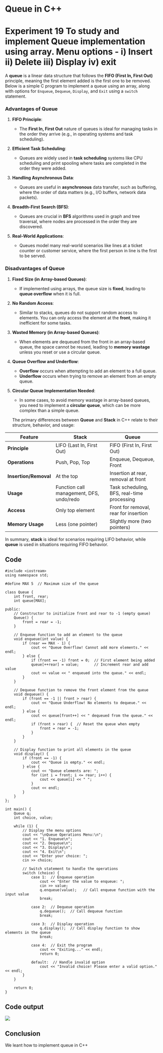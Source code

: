# **Queue in C++**
# Experiment 19  To study and implement Queue implementation using array. Menu options - i) Insert ii) Delete iii) Display iv) exit


A **queue** is a linear data structure that follows the **FIFO (First In, First Out)** principle, meaning the first element added is the first one to be removed. Below is a simple C program to implement a queue using an array, along with options for `Enqueue`, `Dequeue`, `Display`, and `Exit` using a `switch` statement.
### **Advantages of Queue**

1. **FIFO Principle**:
   - The **First In, First Out** nature of queues is ideal for managing tasks in the order they arrive (e.g., in operating systems and task scheduling).

2. **Efficient Task Scheduling**:
   - Queues are widely used in **task scheduling** systems like CPU scheduling and print spooling where tasks are completed in the order they were added.

3. **Handling Asynchronous Data**:
   - Queues are useful in **asynchronous** data transfer, such as buffering, where the order of data matters (e.g., I/O buffers, network data packets).

4. **Breadth-First Search (BFS)**:
   - Queues are crucial in **BFS** algorithms used in graph and tree traversal, where nodes are processed in the order they are discovered.

5. **Real-World Applications**:
   - Queues model many real-world scenarios like lines at a ticket counter or customer service, where the first person in line is the first to be served.

### **Disadvantages of Queue**

1. **Fixed Size (in Array-based Queues)**:
   - If implemented using arrays, the queue size is **fixed**, leading to **queue overflow** when it is full.

2. **No Random Access**:
   - Similar to stacks, queues do not support random access to elements. You can only access the element at the **front**, making it inefficient for some tasks.

3. **Wasted Memory (in Array-based Queues)**:
   - When elements are dequeued from the front in an array-based queue, the space cannot be reused, leading to **memory wastage** unless you reset or use a circular queue.

4. **Queue Overflow and Underflow**:
   - **Overflow** occurs when attempting to add an element to a full queue.
   - **Underflow** occurs when trying to remove an element from an empty queue.

5. **Circular Queue Implementation Needed**:
   - In some cases, to avoid memory wastage in array-based queues, you need to implement a **circular queue**, which can be more complex than a simple queue.
  
   The primary differences between **Queue** and **Stack** in C++ relate to their structure, behavior, and usage:

| Feature            | **Stack**                  | **Queue**                |
|--------------------|----------------------------|--------------------------|
| **Principle**       | LIFO (Last In, First Out)  | FIFO (First In, First Out)|
| **Operations**      | Push, Pop, Top             | Enqueue, Dequeue, Front   |
| **Insertion/Removal** | At the top                | Insertion at rear, removal at front |
| **Usage**           | Function call management, DFS, undo/redo | Task scheduling, BFS, real-time processing |
| **Access**          | Only top element           | Front for removal, rear for insertion |
| **Memory Usage**    | Less (one pointer)         | Slightly more (two pointers) |

In summary, **stack** is ideal for scenarios requiring LIFO behavior, while **queue** is used in situations requiring FIFO behavior.

## Code
~~~
#include <iostream>
using namespace std;

#define MAX 5  // Maximum size of the queue

class Queue {
    int front, rear;
    int queue[MAX];

public:
    // Constructor to initialize front and rear to -1 (empty queue)
    Queue() {
        front = rear = -1;
    }

    // Enqueue function to add an element to the queue
    void enqueue(int value) {
        if (rear == MAX - 1) {
            cout << "Queue Overflow! Cannot add more elements." << endl;
        } else {
            if (front == -1) front = 0;  // First element being added
            queue[++rear] = value;       // Increment rear and add value
            cout << value << " enqueued into the queue." << endl;
        }
    }

    // Dequeue function to remove the front element from the queue
    void dequeue() {
        if (front == -1 || front > rear) {
            cout << "Queue Underflow! No elements to dequeue." << endl;
        } else {
            cout << queue[front++] << " dequeued from the queue." << endl;
            if (front > rear) {  // Reset the queue when empty
                front = rear = -1;
            }
        }
    }

    // Display function to print all elements in the queue
    void display() {
        if (front == -1) {
            cout << "Queue is empty." << endl;
        } else {
            cout << "Queue elements are: ";
            for (int i = front; i <= rear; i++) {
                cout << queue[i] << " ";
            }
            cout << endl;
        }
    }
};

int main() {
    Queue q;
    int choice, value;

    while (1) {
        // Display the menu options
        cout << "\nQueue Operations Menu:\n";
        cout << "1. Enqueue\n";
        cout << "2. Dequeue\n";
        cout << "3. Display\n";
        cout << "4. Exit\n";
        cout << "Enter your choice: ";
        cin >> choice;

        // Switch statement to handle the operations
        switch (choice) {
            case 1:  // Enqueue operation
                cout << "Enter the value to enqueue: ";
                cin >> value;
                q.enqueue(value);   // Call enqueue function with the input value
                break;

            case 2:  // Dequeue operation
                q.dequeue();  // Call dequeue function
                break;

            case 3:  // Display operation
                q.display();  // Call display function to show elements in the queue
                break;

            case 4:  // Exit the program
                cout << "Exiting..." << endl;
                return 0;

            default:  // Handle invalid option
                cout << "Invalid choice! Please enter a valid option." << endl;
        }
    }

    return 0;
}
~~~

## Code output 
![](https://github.com/Sundar13905/queue/blob/main/Exp_19_out.png)

## Conclusion
We leant how to implement queue in C++

